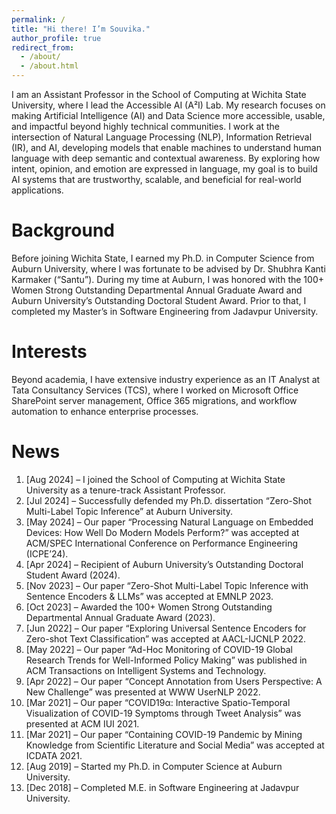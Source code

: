 ```yaml
---
permalink: /
title: "Hi there! I’m Souvika."
author_profile: true
redirect_from: 
  - /about/
  - /about.html
---
```


I am an Assistant Professor in the School of Computing at Wichita State University, where I lead the Accessible AI (A²I) Lab. My research focuses on making Artificial Intelligence (AI) and Data Science more accessible, usable, and impactful beyond highly technical communities. I work at the intersection of Natural Language Processing (NLP), Information Retrieval (IR), and AI, developing models that enable machines to understand human language with deep semantic and contextual awareness. By exploring how intent, opinion, and emotion are expressed in language, my goal is to build AI systems that are trustworthy, scalable, and beneficial for real-world applications.


Background
======
Before joining Wichita State, I earned my Ph.D. in Computer Science from Auburn University, where I was fortunate to be advised by Dr. Shubhra Kanti Karmaker (“Santu”). During my time at Auburn, I was honored with the 100+ Women Strong Outstanding Departmental Annual Graduate Award and Auburn University’s Outstanding Doctoral Student Award. Prior to that, I completed my Master’s in Software Engineering from Jadavpur University.

Interests
======
Beyond academia, I have extensive industry experience as an IT Analyst at Tata Consultancy Services (TCS), where I worked on Microsoft Office SharePoint server management, Office 365 migrations, and workflow automation to enhance enterprise processes.

News
======
1. [Aug 2024] – I joined the School of Computing at Wichita State University as a tenure-track Assistant Professor.
1. [Jul 2024] – Successfully defended my Ph.D. dissertation “Zero-Shot Multi-Label Topic Inference” at Auburn University.
1. [May 2024] – Our paper “Processing Natural Language on Embedded Devices: How Well Do Modern Models Perform?” was accepted at ACM/SPEC International Conference on Performance Engineering (ICPE’24).
1. [Apr 2024] – Recipient of Auburn University’s Outstanding Doctoral Student Award (2024).
1. [Nov 2023] – Our paper “Zero-Shot Multi-Label Topic Inference with Sentence Encoders & LLMs” was accepted at EMNLP 2023.
1. [Oct 2023] – Awarded the 100+ Women Strong Outstanding Departmental Annual Graduate Award (2023).
1. [Jun 2022] – Our paper “Exploring Universal Sentence Encoders for Zero-shot Text Classification” was accepted at AACL-IJCNLP 2022.
1. [May 2022] – Our paper “Ad-Hoc Monitoring of COVID-19 Global Research Trends for Well-Informed Policy Making” was published in ACM Transactions on Intelligent Systems and Technology.
1. [Apr 2022] – Our paper “Concept Annotation from Users Perspective: A New Challenge” was presented at WWW UserNLP 2022.
1. [Mar 2021] – Our paper “COVID19α: Interactive Spatio-Temporal Visualization of COVID-19 Symptoms through Tweet Analysis” was presented at ACM IUI 2021.
1. [Mar 2021] – Our paper “Containing COVID-19 Pandemic by Mining Knowledge from Scientific Literature and Social Media” was accepted at ICDATA 2021.
1. [Aug 2019] – Started my Ph.D. in Computer Science at Auburn University.
1. [Dec 2018] – Completed M.E. in Software Engineering at Jadavpur University.
